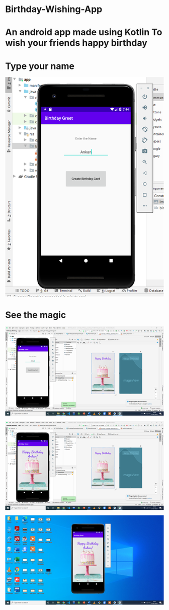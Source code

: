 # Birthday-Wishing-App


# An android app made using Kotlin  To wish your friends happy birthday




# Type your name


![](image/zoomemulator.png)


# See the magic




![](image/image1.png)




![](image/image2.png)




![](image/image3.png)







